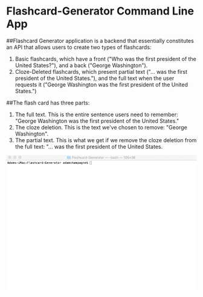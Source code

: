# Flashcard-Generator Command Line App
##Flashcard Generator application is a backend that essentially constitutes an API that allows users to create two types of flashcards:
1. Basic flashcards, which have a front ("Who was the first president of the United States?"), and a back ("George Washington").
2. Cloze-Deleted flashcards, which present partial text ("... was the first president of the United States."), and the full text when the user requests it ("George Washington was the first president of the United States.")

##The flash card has three parts:
1. The full text. This is the entire sentence users need to remember: "George Washington was the first president of the United States."
2. The cloze deletion. This is the text we've chosen to remove: "George Washington".
3. The partial text. This is what we get if we remove the cloze deletion from the full text: "... was the first president of the United States.


<img src="https://github.com/acbrent25/Flashcard-Generator/blob/master/flashcard%20generator.gif?raw=true" alt="Command Line Flashcard Generator">
